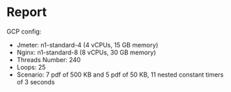 # Report

GCP config:

- Jmeter: n1-standard-4 (4 vCPUs, 15 GB memory)
- Nginx: n1-standard-8 (8 vCPUs, 30 GB memory)
- Threads Number: 240
- Loops: 25
- Scenario: 7 pdf of 500 KB and 5 pdf of 50 KB, 11 nested constant timers of 3 seconds
